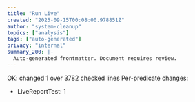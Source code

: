 ```yaml
---
title: "Run Live"
created: "2025-09-15T00:08:00.978851Z"
author: "system-cleanup"
topics: ["analysis"]
tags: ["auto-generated"]
privacy: "internal"
summary_200: |-
  Auto-generated frontmatter. Document requires review.
---
```


OK: changed 1 over 3782 checked lines
Per-predicate changes:
- LiveReportTest: 1